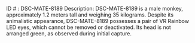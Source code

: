 ID # : DSC-MATE-8189
Description: DSC-MATE-8189 is a male monkey, approximately 1.2 meters tall and weighing 35 kilograms. Despite its animalistic appearance, DSC-MATE-8189 possesses a pair of VR Rainbow LED eyes, which cannot be removed or deactivated. Its head is not arranged green, as observed during initial capture.